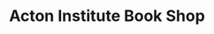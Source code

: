 ---
title: "Acton Institute Book Shop"
url: /grand-rapids/acton-institute-book-shop/
shop: books
---